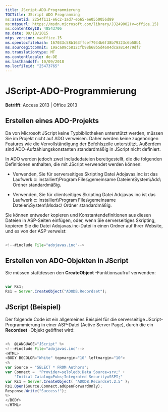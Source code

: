 ```yaml
---
title: JScript-ADO-Programmierung
TOCTitle: JScript ADO Programming
ms:assetid: 2254f111-e6c2-1ad7-eb65-ee0550056d89
ms:mtpsurl: https://msdn.microsoft.com/library/JJ249002(v=office.15)
ms:contentKeyID: 48543706
ms.date: 09/18/2015
mtps_version: v=office.15
ms.openlocfilehash: 167033c58b163ffcef7934b6f38b79323c6b58b1
ms.sourcegitcommit: 19aca09c5812cfb98b68b5d4604dcaa814479df7
ms.translationtype: MT
ms.contentlocale: de-DE
ms.lasthandoff: 10/09/2018
ms.locfileid: "25473765"
---
```

# <a name="jscript-ado-programming"></a>JScript-ADO-Programmierung


**Betrifft**: Access 2013 | Office 2013


## <a name="creating-an-ado-project"></a>Erstellen eines ADO-Projekts

Da von Microsoft JScript keine Typbibliotheken unterstützt werden, müssen Sie im Projekt nicht auf ADO verweisen. Daher werden keine zugehörigen Features wie die Vervollständigung der Befehlszeile unterstützt. Außerdem sind ADO-Aufzählungskonstanten standardmäßig in JScript nicht definiert.

In ADO werden jedoch zwei Includedateien bereitgestellt, die die folgenden Definitionen enthalten, die mit JScript verwendet werden können:

- Verwenden, Sie für serverseitiges Skripting Datei Adojavas.inc ist das Laufwerk c: installiert\\Program Files\\gemeinsame Dateien\\System\\Ado\\ Ordner standardmäßig.

- Verwenden, Sie für clientseitiges Skripting Datei Adcjavas.inc ist das Laufwerk c: installiert\\Program Files\\gemeinsame Dateien\\System\\Msdac\\ Ordner standardmäßig.

Sie können entweder kopieren und Konstantendefinitionen aus diesen Dateien in ASP-Seiten einfügen, oder, wenn Sie serverseitiges Skripting, kopieren Sie die Datei Adojavas.inc-Datei in einen Ordner auf Ihrer Website, und es von der ASP verweist:

```javascript  
 
<!--#include File="adojavas.inc"--> 
```

## <a name="creating-ado-objects-in-jscript"></a>Erstellen von ADO-Objekten in JScript

Sie müssen stattdessen den **CreateObject** -Funktionsaufruf verwenden:

```javascript  
 
var Rs1; 
Rs1 = Server.CreateObject("ADODB.Recordset"); 
```

## <a name="jscript-example"></a>JScript (Beispiel)

Der folgende Code ist ein allgemeines Beispiel für die serverseitige JScript-Programmierung in einer ASP-Datei (Active Server Page), durch die ein **Recordset** -Objekt geöffnet wird:

```javascript 
 
<%  @LANGUAGE="JScript" %> 
<!--#include File="adojavas.inc"--> 
<HTML> 
<BODY BGCOLOR="White" topmargin="10" leftmargin="10"> 
<% 
var Source = "SELECT * FROM Authors"; 
var Connect =  "Provider=sqloledb;Data Source=srv;" + 
    "Initial Catalog=Pubs;Integrated Security=SSPI;" 
var Rs1 = Server.CreateObject( "ADODB.Recordset.2.5" ); 
Rs1.Open(Source,Connect,adOpenForwardOnly); 
Response.Write("Success!"); 
%> 
</BODY> 
</HTML> 
```

